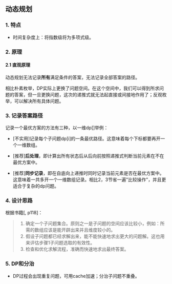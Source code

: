 ## 动态规划

### 1. 特点

* 时间复杂度上：将指数级将为多项式级。

### 2. 原理

#### 2.1  直观原理

动态规划无法记录**所有**满足条件的答案，无法记录全部答案的路径。

相比朴素枚举，DP实际上更换了问题空间。在这个空间中，我们可以得到所求问题的答案，但一旦更换问题，这次的递推式就无法起直接或间接地作用了；反观枚举，可以解决所有具体问题。



### 3. 记录答案路径

记录一个最优方案的方法有三种，以一维dp[]举例：

* [不实用]记录每个子问题dp[i]的一条最优路径。这意味着每个下标都要再开一个一维数组。

* [推荐]**后处理**，即计算出所有状态后从后向前按照递推式判断当前元素在不在最优方案中。

* [推荐]**同步记录**，即在自底向上递推时同时记录当前元素是否在最优方案中。这意味着一共多开一个一维数组记录。相比2，3节省一遍"比较操作"，并且更适合于复杂的dp问题。

### 4. 设计思路

根据书籍[, p118]：

> 1. 确定一个子问题集合。原则之一是子问题的空间应该比较小，例如：所需的数组应该是能开辟出来并且维度较小的。
> 2. 假设子问题都已经求解出来，能不能快速地求出更大的问题解。这也用来评估步骤1子问题选取的有效性。
> 3. 检查和优化求解流程，准确而快速地求出最终答案。



### 5. DP和分治

* DP过程会出现重复问题，可用cache加速；分治子问题不重叠。

